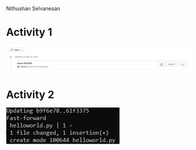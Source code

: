 Nithushan Selvanesan

# Activity 1
![Screenshot of commit in Activity1.png](https://github.com/NithSelv/ECE444-F2022-Lab1/blob/main/Activity1.png "Activity1.png")

# Activity 2
![Screenshot of merge in Activity2.png](https://github.com/NithSelv/ECE444-F2022-Lab1/blob/main/Activity2.png "Activity2.png")